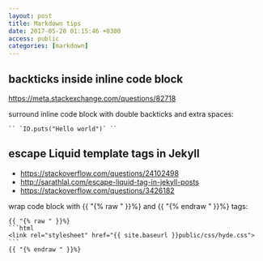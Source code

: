 ```yaml
---
layout: post
title: Markdown tips
date: 2017-05-28 01:15:46 +0300
access: public
categories: [markdown]
---
```


<!-- more -->

## backticks inside inline code block

<https://meta.stackexchange.com/questions/82718>

surround inline code block with double backticks and extra spaces:

    `` `IO.puts("Hello world")` ``

## escape Liquid template tags in Jekyll

- <https://stackoverflow.com/questions/24102498>
- <http://sarathlal.com/escape-liquid-tag-in-jekyll-posts>
- <https://stackoverflow.com/questions/3426182>

wrap code block with {{ "{% raw " }}%} and {{ "{% endraw " }}%} tags:

    {{ "{% raw " }}%}
    ```html
    <link rel="stylesheet" href="{{ site.baseurl }}public/css/hyde.css">
    ```
    {{ "{% endraw " }}%}
